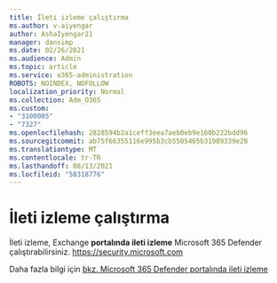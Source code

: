 ```yaml
---
title: İleti izleme çalıştırma
ms.author: v-aiyengar
author: AshaIyengar21
manager: dansimp
ms.date: 02/26/2021
ms.audience: Admin
ms.topic: article
ms.service: o365-administration
ROBOTS: NOINDEX, NOFOLLOW
localization_priority: Normal
ms.collection: Adm_O365
ms.custom:
- "3100005"
- "7327"
ms.openlocfilehash: 2828594b2a1ceff3eea7aeb0eb9e160b222bdd96
ms.sourcegitcommit: ab75f66355116e995b3cb5505465b31989339e28
ms.translationtype: MT
ms.contentlocale: tr-TR
ms.lasthandoff: 08/13/2021
ms.locfileid: "58318776"
---
```

# <a name="run-a-message-trace"></a>İleti izleme çalıştırma

İleti izleme, Exchange **portalında ileti izleme** Microsoft 365 Defender çalıştırabilirsiniz. <https://security.microsoft.com>

Daha fazla bilgi için [bkz. Microsoft 365 Defender portalında ileti izleme](https://docs.microsoft.com/microsoft-365/security/office-365-security/message-trace-scc)
